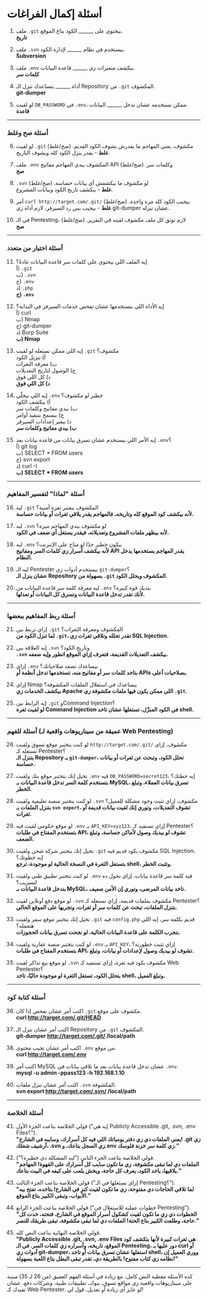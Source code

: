 # **أسئلة إكمال الفراغات**
1. ملف `.git` بيحتوي على ______ الكود بتاع الموقع.  
   **تاريخ**

2. ملف `.svn` بيستخدم في نظام ______ لإدارة الكود.  
   **Subversion**

3. ملف `.env` بيكشف متغيرات زي ______ قاعدة البيانات.  
   **كلمات سر**

4. أداة ______ بتساعدك تنزل الـ Repository من `.git` المكشوف.  
   **git-dumper**

5. لو لقيت `DB_PASSWORD` في `.env`، ممكن تستخدمه عشان تدخل ______ البيانات.  
   **قاعدة**

---

### **أسئلة صح وغلط**
6. لو لقيت `.git` مكشوف، يعني المهاجم ما يقدرش يشوف الكود القديم. (صح/غلط)  
   **غلط** - يقدر ينزل الكود كله ويشوف التاريخ.

7. ملف `.env` المكشوف بيدي المهاجم مفاتيح API وكلمات سر. (صح/غلط)  
   **صح**

8. `.svn` لو مكشوف ما بيكشفش أي بيانات حساسة. (صح/غلط)  
   **غلط** - بيكشف تاريخ الكود وبيانات المشروع.

9. أمر `curl http://target.com/.git/` بيجيب الكود كله مرة واحدة. (صح/غلط)  
   **غلط** - بيجيب بس رد السيرفر، لازم أداة زي git-dumper عشان تنزله.

10. في الـ Pentesting، لازم توثق كل ملف مكشوف لقيته في التقرير. (صح/غلط)  
    **صح**

---

### **أسئلة اختيار من متعدد**
11. إيه الملف اللي بيحتوي على كلمات سر قاعدة البيانات عادةً؟  
    أ) `.git`  
    ب) `.svn`  
    ج) `.env`  
    د) `.php`  
    **ج) `.env`**

12. إيه الأداة اللي بتستخدمها عشان تفحص خدمات السيرفر في البداية؟  
    أ) curl  
    ب) Nmap  
    ج) git-dumper  
    د) Burp Suite  
    **ب) Nmap**

13. إيه اللي ممكن تستغله لو لقيت `.git` مكشوف؟  
    أ) تنزيل الكود  
    ب) معرفة الثغرات  
    ج) الوصول لتاريخ التعديلات  
    د) كل اللي فوق  
    **د) كل اللي فوق**

14. إيه اللي بيخلّي `.env` خطير لو مكشوف؟  
    أ) بيكشف الكود  
    ب) بيدي مفاتيح وكلمات سر  
    ج) بيسمح بتنفيذ أوامر  
    د) بيغير إعدادات السيرفر  
    **ب) بيدي مفاتيح وكلمات سر**

15. إيه الأمر اللي بيستخدم عشان تسرق بيانات من قاعدة بيانات بعد `.env`؟  
    أ) git log  
    ب) SELECT * FROM users  
    ج) svn export  
    د) curl -I  
    **ب) SELECT * FROM users**

---

### **أسئلة "لماذا" لتفسير المفاهيم**
16. ليه `.git` المكشوف بيعتبر ثغرة أمنية؟  
    **لأنه بيكشف كود الموقع كله وتاريخه، فالمهاجم يقدر يلاقي ثغرات أو بيانات حساسة.**

17. ليه `.svn` لو مكشوف بيدي المهاجم ميزة؟  
    **لأنه بيظهر ملفات المشروع وتعديلاته، فيقدر يستغل أي ضعف في الكود.**

18. ليه `.env` بيكون خطير جدًا لو متاح على الإنترنت؟  
    **لأنه بيكشف أسرار زي كلمات السر ومفاتيح API يقدر المهاجم يستخدمها يدخل النظام.**

19. ليه الـ Pentester بيستخدم أدوات زي `git-dumper`؟  
    **عشان ينزل الـ Repository بسهولة من `.git` المكشوف ويحلل الكود.**

20. ليه معرفة كلمة سر قاعدة البيانات من `.env` بتديك قوة كبيرة؟  
    **لأنك تقدر تدخل قاعدة البيانات وتسرق كل البيانات أو تعدلها.**

---

### **أسئلة ربط المفاهيم ببعضها**
21. إزاي تربط بين `.git` المكشوف ومعرفة الثغرات؟  
    **لما تنزل الكود من `.git`، تقدر تحلله وتلاقي ثغرات زي SQL Injection.**

22. إيه العلاقة بين `.svn` وتاريخ الكود؟  
    **`.svn` بيكشف التعديلات القديمة، فتعرف إزاي الموقع اتطور وإيه ضعفه.**

23. إزاي `.env` بيساعدك تصعد صلاحياتك؟  
    **بتاخد كلمات سر أو مفاتيح منه، تستخدمها تدخل أنظمة أو APIs بصلاحيات أعلى.**

24. إزاي Nmap بيساعدك في استغلال الملفات المكشوفة؟  
    **بيكشف الخدمات زي Apache اللي ممكن يكون فيها ملفات مكشوفة زي `.git`.**

25. إيه الرابط بين `.git` وCommand Injection؟  
    **لو لقيت ثغرة Command Injection في الكود المنزّل، تستغلها عشان تاخد shell.**

---

### **أسئلة للفهم (عميقة من سيناريوهات واقعية لـ Web Pentesting)**
26. لو كنت بتختبر موقع تسوق ولقيت `http://target.com/.git/` مكشوف، إزاي تستغله كـ Pentester؟  
    **بتنزل الـ Repository بـ `git-dumper`، تحلل الكود، وتبحث عن ثغرات أو بيانات حساسة.**

27. تخيل إنك بتختبر موقع بنك ولقيت `.env` فيه `DB_PASSWORD=secret123`، إيه خطتك؟  
    **بتستخدم كلمة السر تدخل قاعدة البيانات بـ MySQL، تسرق بيانات العملاء، وتبلغ الخطر.**

28. لو كنت بتختبر منصة تعليمية ولقيت `.svn` مكشوف، إزاي تثبت وجود مشكلة للعميل؟  
    **بتنزل الملفات بـ `svn export`، تشوف التعديلات، وتوري إنك لقيت بيانات قديمة أو ثغرات.**

29. لو موقع حكومي لقيت فيه `.env` بـ `API_KEY=xyz123`، إزاي تستفيد كـ Pentester؟  
    **بتستخدم المفتاح في طلبات API، تشوف لو بيديك وصول لأماكن حساسة، وتبلغ الضعف.**

30. تخيل إنك بتختبر شركة شحن ولقيت `.git` مكشوف بكود قديم فيه SQL Injection، إيه خطوتك؟  
    **بتستغل الثغرة في النسخة الحالية لو موجودة، ترجع shell، وتثبت الخطر.**

31. لو كنت بتختبر تطبيق طبي ولقيت `.env` فيه كلمة سر قاعدة بيانات، إزاي تحول ده لتسريب؟  
    **بتدخل قاعدة البيانات بـ MySQL، تاخد بيانات المرضى، وتوري إن الأمن ضعيف.**

32. لو موقع دفع أونلاين لقيت `.svn` مكشوف بملفات قديمة، إزاي تستغله كـ Pentester؟  
    **بتنزل الملفات، تبحث عن كلمات سر أو ثغرات، وتجربها على الموقع الحالي.**

33. تخيل إنك بتختبر موقع سفر ولقيت `.git` فيه `config.php` قديم بكلمة سر، إيه اللي هتعمله؟  
    **بتجرب الكلمة على قاعدة البيانات الحالية، لو نجحت تسرق بيانات الحجوزات.**

34. لو كنت بتختبر منصة عقارية ولقيت `.env` بـ `API_KEY`، إزاي تثبت خطورته؟  
    **بتستخدم المفتاح في طلبات API، تشوف لو بيديك وصول لإعدادات أو بيانات، وتبلغ.**

35. لو موقع بيع تذاكر لقيت `.svn` مكشوف بكود فيه ثغرة، إزاي تستفيد كـ Web Pentester؟  
    **بتحلل الكود، تستغل الثغرة لو موجودة حاليًا، تاخد shell، وتبلغ العميل.**

---

### **أسئلة كتابة كود**
36. اكتب أمر عشان تفحص إذا كان `.git` مكشوف على موقع.  
    **curl http://target.com/.git/HEAD**

37. اكتب أمر عشان تنزل الـ Repository من `.git` المكشوف.  
    **git-dumper http://target.com/.git/ /local/path**

38. اكتب أمر عشان تجيب محتوى `.env` من موقع.  
    **curl http://target.com/.env**

39. اكتب أمر MySQL عشان تدخل قاعدة بيانات بعد ما تلاقي بيانات في `.env`.  
    **mysql -u admin -ppass123 -h 192.168.1.10**

40. اكتب أمر عشان تنزل ملفات `.svn` المكشوفة.  
    **svn export http://target.com/.svn/ /local/path**

---

### **أسئلة الخلاصة**
41. قولي الخلاصة بتاعت الجزء الأول ("إيه هي Publicly Accessible .git, .svn, .env Files؟").  
    **"يعني الملفات دي زي دفتر يومياتك اللي فيه كل أسرارك، وسايبه في الشارع! .git زي أرشيف شغلك، .svn زي السجل بتاعك، و.env زي كلمة سر خزنة فلوسك."**

42. قولي الخلاصة بتاعت الجزء التاني ("ليه المشكلة دي خطيرة؟").  
    **"الملفات دي لما تبقى مكشوفة، زي ما تكون سايب كل أسرارك على القهوة! المهاجم يلاقيها، ياخد الكود، يعرف كل حاجة، ويخش يلعب على كيفه في البيت بتاعك."**

43. قولي الخلاصة بتاعت الجزء التالت ("إزاي نستغلها في الـ Pentesting؟").  
    **"لما تلاقي الحاجات دي مفتوحة، زي ما تكون لقيت كنز في الشارع! بتاخده، تفتح بيه الأبواب، وتبقى الكبير بتاع الموقع."**

44. قولي الخلاصة بتاعت الجزء الرابع ("خطوات عملية للاستغلال في Pentesting").  
    **"الخطوات دي زي ما تكون لقيت كشكول أسرار الموقع في الشارع، فتحته، خدت كل حاجة، وطلعت الكبير بتاع الحتة! الملفات دي لما تبقى مكشوفة، تبقى طريقك للنصر."**

45. قولي الخلاصة النهائية بتاعت النص كله.  
    **"Publicly Accessible .git, .svn, .env Files هي ثغرات كبيرة لأنها بتكشف كود الموقع، تاريخه، وأسراره زي كلمات السر. في الـ Pentesting، دور عليها بـ curl أو أدوات زي git-dumper، استغلها عشان تسرق بيانات أو تاخد shell، ووري العميل إن نظامه زي كتاب مفتوح! بالطريقة دي، تقدر تبقى البطل بتاع اللعبة بسهولة!"**

---

كده الأسئلة مغطية النص كامل، مع زيادة في أسئلة الفهم العميق (من 26 لـ 35) مبنية على سيناريوهات واقعية زي مواقع تسوق، بنوك، تطبيقات طبية، وشركات دفع، عشان تفيدك كـ Web Pentester. لو عايز أي زيادة أو تعديل، قول لي!
